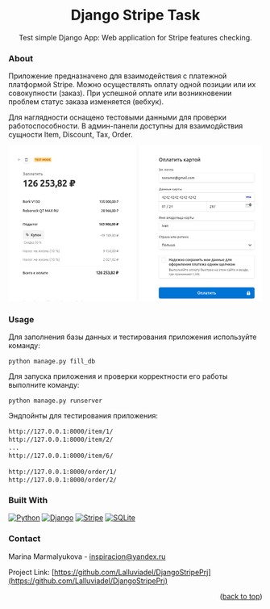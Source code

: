 <p><a name="readme-top"></a></p>

<!-- PROJECT LOGO -->
<br />
<div align="center">
  <h1 align="center">Django Stripe Task</h1>

  <p align="center">
    Test simple Django App: Web application for Stripe features checking.
  </p>
</div>



<!-- ABOUT THE PROJECT -->
### About
<p><a name="about"></a></p>
Приложение предназначено для взаимодействия с платежной платформой Stripe.
Можно осуществлять оплату одной позиции или их совокупности (заказ).
При успешной оплате или возникновении проблем статус заказа изменяется (вебхук).

Для наглядности оснащено тестовыми данными для проверки 
работоспособности. В админ-панели доступны для взаимодйствия
сущности Item, Discount, Tax, Order.

![Example Screen Shot](https://github.com/Lalluviadel/DjangoStripePrj/blob/master/public/example.png?raw=true)


### Usage
<p><a name="usage"></a></p>

Для заполнения базы данных и тестирования приложения используйте команду:

```
python manage.py fill_db
```

Для запуска приложения и проверки корректности его работы выполните команду:

```
python manage.py runserver
```

Эндпойнты для тестирования приложения:

```
http://127.0.0.1:8000/item/1/
http://127.0.0.1:8000/item/2/
...
http://127.0.0.1:8000/item/6/

http://127.0.0.1:8000/order/1/
http://127.0.0.1:8000/order/2/
```

### Built With
<p><a name="built-with"></a></p>

[![Python][Python logo]][Python url]
[![Django][Django logo]][Django url]
[![Stripe][Stripe logo]][Stripe url]
[![SQLite][SQLite logo]][SQLite url]

<!-- CONTACT -->
### Contact
<p><a name="contact"></a></p>

Marina Marmalyukova - inspiracion@yandex.ru

Project Link: [https://github.com/Lalluviadel/DjangoStripePrj](https://github.com/Lalluviadel/DjangoStripePrj)

<p align="right">(<a href="#readme-top">back to top</a>)</p>


<!-- MARKDOWN LINKS & IMAGES -->
<!-- https://www.markdownguide.org/basic-syntax/#reference-style-links -->
[Python logo]: https://img.shields.io/badge/Python-3776AB?style=for-the-badge&logo=python&logoColor=white
[Python url]: https://www.python.org/?hl=RU
[Django logo]: https://img.shields.io/badge/Django-07405E?style=for-the-badge&logo=Django&logoColor=white
[Django url]: https://docs.djangoproject.com/
[Stripe logo]: https://img.shields.io/badge/Stripe-074345?style=for-the-badge&logo=Stripe&logoColor=white
[Stripe url]: https://stripe.com/docs
[SQLite logo]: https://img.shields.io/badge/SQLite-079854?style=for-the-badge&logo=SQLite&logoColor=white
[SQLite url]: https://www.sqlite.org/docs.html
